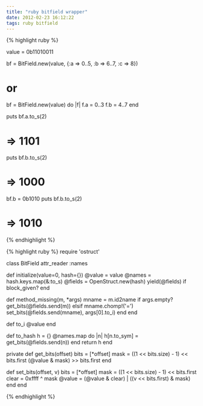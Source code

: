 ```yaml
---
title: "ruby bitfield wrapper"
date: 2012-02-23 16:12:22
tags: ruby bitfield
---
```


<p>
{% highlight ruby %}
  
  value = 0b11010011
  
  bf = BitField.new(value, {:a => 0..5, :b => 6..7, :c => 8})
  
  # or
  
  bf = BitField.new(value) do |f|
     f.a = 0..3
     f.b = 4..7
  end

  puts bf.a.to_s(2)  
  # => 1101
  
  puts bf.b.to_s(2)
  # => 1000

  bf.b = 0b1010
  puts bf.b.to_s(2)
  # => 1010

{% endhighlight %}

{% highlight ruby %}
require 'ostruct'

class BitField
  attr_reader :names
  
  def initialize(value=0, hash={})
    @value = value
    @names = hash.keys.map(&:to_s)
    @fields = OpenStruct.new(hash)
    yield(@fields) if block_given?
  end
  
  def method_missing(m, *args)
    mname = m.id2name
    if args.empty?
      get_bits(@fields.send(m))
    elsif mname.chomp!('=')
      set_bits(@fields.send(mname), args[0].to_i)
    end
  end
  
  def to_i
    @value
  end
  
  def to_hash
    h = {}
    @names.map do |n| 
      h[n.to_sym] = get_bits(@fields.send(n))
    end
    return h
  end
  
  private
  def get_bits(offset)
    bits = [*offset]
    mask = ((1 << bits.size) - 1) << bits.first
    (@value & mask) >> bits.first
  end
  
  def set_bits(offset, v) 
    bits = [*offset]
    mask = ((1 << bits.size) - 1) << bits.first
    clear = 0xffff ^ mask
    @value = (@value & clear) | ((v << bits.first) & mask)
  end
end

{% endhighlight %}

</p>
